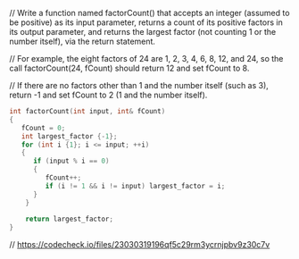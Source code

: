 // Write a function named factorCount() that accepts an integer (assumed to be positive) as its input parameter, returns a count of its positive factors in its output parameter, and returns the largest factor (not counting 1 or the number itself), via the return statement.

// For example, the eight factors of 24 are 1, 2, 3, 4, 6, 8, 12, and 24, so the call factorCount(24, fCount) should return 12 and set fCount to 8.

// If there are no factors other than 1 and the number itself (such as 3), return -1 and set fCount to 2 (1 and the number itself).

```cpp
int factorCount(int input, int& fCount)
{
   fCount = 0;
   int largest_factor {-1};
   for (int i {1}; i <= input; ++i)
   {
      if (input % i == 0)
      {
         fCount++;
         if (i != 1 && i != input) largest_factor = i;
      }
    }
    
    return largest_factor;
}
```

// https://codecheck.io/files/23030319196qf5c29rm3ycrnjpbv9z30c7v